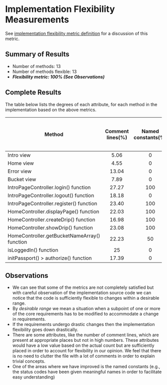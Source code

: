 # Implementation Flexibility Measurements

See [implementation flexibility metric definition](../metric-definitions/implementation-flexibility-metric.md) for a discussion of this metric.


## Summary of Results

 * Number of methods: 13
 * Number of methods flexible: 13
 * ***Flexibility metric: 100% (See Observations)***

## Complete Results

The table below lists the degrees of each attribute, for each method in the implementation based on the above metrics.

Method | Comment lines(%) | Named constants(%) | Methods with unusual size(%) | Repeated code(%) | External variables(%) | Generic methods(%) | Variable and function names difficult to understand(%) | Flexibile?
--- | :---: | :---: | :---: | :---: | :---: | :---: | :---: | :---:
Intro view | 5.06 | 0 | 0 | 0 | 33.34 | 100 | 0 | Yes
Home view | 4.55 | 0 | 0 | 0 | 57.14 | 100 | 0 | Yes
Error view | 13.04 | 0 | 0 | 0 | 100 | 100 | 0 | Yes
Bucket view | 7.89 | 0 | 0 | 0 | 100 | 100 | 0 | Yes
IntroPageController.login() function | 27.27 | 100 | 0 | 0 | 100 | 100 | 0 | Yes
IntroPageController.logout() function | 18.18 | 0 | 0 | 0 | 100 | 100 | 0 | Yes
IntroPageController.register() function | 23.40 | 100 | 0 | 0 | 45.45 | 100 | 0 | Yes
HomeController.displayPage() function | 22.03 | 100 | 0 | 0 | 36.36 | 100 | 0 | Yes
HomeController.createDrip() function | 16.98 | 100 | 0 | 0 | 50 | 100 | 0 | Yes
HomeController.showDrip() function | 23.08 | 100 | 0 | 0 | 40 | 100 | 0 | Yes
HomeController.getBucketNameArray() function | 22.23 | 50 | 0 | 0 | 25 | 100 | 0 | Yes
isLoggedIn() function | 25 | 0 | 0 | 0 | 100 | 100 | 0 | Yes
initPassport() > authorize() function | 17.39 | 0 | 0 | 0 | 62.5 | 100 | 0 | Yes

## Observations

* We can see that some of the metrics are not completely satisfied but with careful observation of the implementation source code we can notice that the code is sufficiently flexible to changes within a desirable range.
* By _desirable range_ we mean a situation when a subpoint of one or more of the core requirements has to be modified to accommodate a change in requirements.
* If the requirements undergo drastic changes then the implementation flexibility goes down drastically.
* There are some attributes, like the number of comment lines, which are present at appropriate places but not in high numbers. These attributes would have a low value based on the actual count but are sufficiently placed in order to account for flexibility in our opinion. We feel that there is no need to clutter the file with a lot of comments in order to explain trivial concepts. 
* One of the areas where we have improved is the named constants (e.g., the status codes have been given meaningful names in order to facilitate easy understanding)
